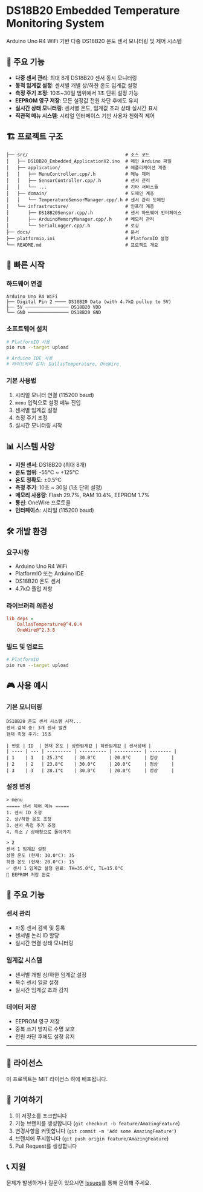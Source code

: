 # DS18B20 Embedded Temperature Monitoring System

Arduino Uno R4 WiFi 기반 다중 DS18B20 온도 센서 모니터링 및 제어 시스템

## 🎯 주요 기능
- **다중 센서 관리**: 최대 8개 DS18B20 센서 동시 모니터링
- **동적 임계값 설정**: 센서별 개별 상/하한 온도 임계값 설정
- **측정 주기 조정**: 10초~30일 범위에서 1초 단위 설정 가능
- **EEPROM 영구 저장**: 모든 설정값 전원 차단 후에도 유지
- **실시간 상태 모니터링**: 센서별 온도, 임계값 초과 상태 실시간 표시
- **직관적 메뉴 시스템**: 시리얼 인터페이스 기반 사용자 친화적 제어

## 🏗️ 프로젝트 구조
```
├── src/                                    # 소스 코드
│   ├── DS18B20_Embedded_ApplicationV2.ino  # 메인 Arduino 파일
│   ├── application/                        # 애플리케이션 계층
│   │   ├── MenuController.cpp/.h           # 메뉴 제어
│   │   ├── SensorController.cpp/.h         # 센서 관리
│   │   └── ...                             # 기타 서비스들
│   ├── domain/                             # 도메인 계층
│   │   └── TemperatureSensorManager.cpp/.h # 센서 관리 도메인
│   └── infrastructure/                     # 인프라 계층
│       ├── DS18B20Sensor.cpp/.h            # 센서 하드웨어 인터페이스
│       ├── ArduinoMemoryManager.cpp/.h     # 메모리 관리
│       └── SerialLogger.cpp/.h             # 로깅
├── docs/                                   # 문서
├── platformio.ini                          # PlatformIO 설정
└── README.md                               # 프로젝트 개요
```

## 🚀 빠른 시작

### 하드웨어 연결
```
Arduino Uno R4 WiFi
├── Digital Pin 2 ──── DS18B20 Data (with 4.7kΩ pullup to 5V)
├── 5V ──────────────── DS18B20 VDD
└── GND ─────────────── DS18B20 GND
```

### 소프트웨어 설치
```bash
# PlatformIO 사용
pio run --target upload

# Arduino IDE 사용
# 라이브러리 설치: DallasTemperature, OneWire
```

### 기본 사용법
1. 시리얼 모니터 연결 (115200 baud)
2. `menu` 입력으로 설정 메뉴 진입
3. 센서별 임계값 설정
4. 측정 주기 조정
5. 실시간 모니터링 시작

## 📊 시스템 사양
- **지원 센서**: DS18B20 (최대 8개)
- **온도 범위**: -55°C ~ +125°C
- **온도 정확도**: ±0.5°C
- **측정 주기**: 10초 ~ 30일 (1초 단위 설정)
- **메모리 사용량**: Flash 29.7%, RAM 10.4%, EEPROM 1.7%
- **통신**: OneWire 프로토콜
- **인터페이스**: 시리얼 (115200 baud)

## 🛠️ 개발 환경

### 요구사항
- Arduino Uno R4 WiFi
- PlatformIO 또는 Arduino IDE
- DS18B20 온도 센서
- 4.7kΩ 풀업 저항

### 라이브러리 의존성
```ini
lib_deps = 
    DallasTemperature@^4.0.4
    OneWire@^2.3.8
```

### 빌드 및 업로드
```bash
# PlatformIO
pio run --target upload

```

## 🎮 사용 예시

### 기본 모니터링
```
DS18B20 온도 센서 시스템 시작...
센서 검색 중: 3개 센서 발견
현재 측정 주기: 15초

| 번호 | ID  | 현재 온도 | 상한임계값 | 하한임계값 | 센서상태 |
| ---- | --- | --------- | ---------- | ---------- | -------- |
| 1    | 1   | 25.3°C    | 30.0°C     | 20.0°C     | 정상     |
| 2    | 2   | 23.8°C    | 30.0°C     | 20.0°C     | 정상     |
| 3    | 3   | 28.1°C    | 30.0°C     | 20.0°C     | 정상     |
```

### 설정 변경
```
> menu
===== 센서 제어 메뉴 =====
1. 센서 ID 조정
2. 상/하한 온도 조정  
3. 센서 측정 주기 조정
4. 취소 / 상태창으로 돌아가기

> 2
센서 1 임계값 설정
상한 온도 (현재: 30.0°C): 35
하한 온도 (현재: 20.0°C): 15
✅ 센서 1 임계값 설정 완료: TH=35.0°C, TL=15.0°C
💾 EEPROM 저장 완료
```

## 🔧 주요 기능

### 센서 관리
- 자동 센서 검색 및 등록
- 센서별 논리 ID 할당
- 실시간 연결 상태 모니터링

### 임계값 시스템
- 센서별 개별 상/하한 임계값 설정
- 복수 센서 일괄 설정
- 실시간 임계값 초과 감지

### 데이터 저장
- EEPROM 영구 저장
- 중복 쓰기 방지로 수명 보호
- 전원 차단 후에도 설정 유지

---

## 📄 라이선스
이 프로젝트는 MIT 라이선스 하에 배포됩니다.

## 🤝 기여하기
1. 이 저장소를 포크합니다
2. 기능 브랜치를 생성합니다 (`git checkout -b feature/AmazingFeature`)
3. 변경사항을 커밋합니다 (`git commit -m 'Add some AmazingFeature'`)
4. 브랜치에 푸시합니다 (`git push origin feature/AmazingFeature`)
5. Pull Request를 생성합니다

## 📞 지원
문제가 발생하거나 질문이 있으시면 [Issues](../../issues)를 통해 문의해 주세요.
